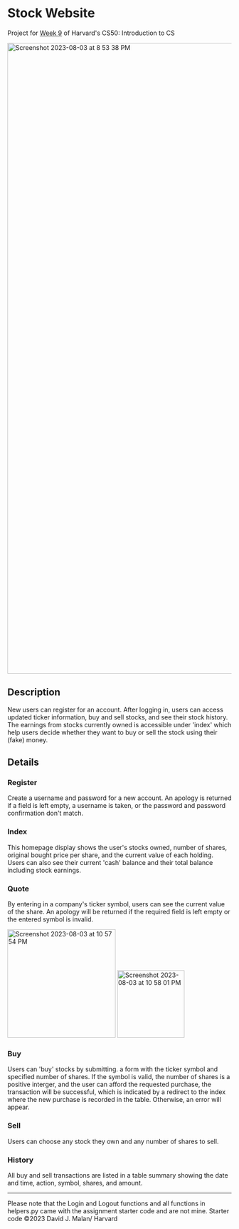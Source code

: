 # Stock Website

Project for [Week 9](http://cs50.harvard.edu/x/2023/psets/9/finance/) of Harvard's CS50: Introduction to CS

<img width="1414" alt="Screenshot 2023-08-03 at 8 53 38 PM" src="https://github.com/jenniferrzhu/Stock-Website/assets/90798447/7b196e73-1a16-489d-912e-c0dc861ca365">

## Description

New users can register for an account. After logging in, users can access updated ticker information, buy and sell stocks, and see their stock history. The earnings from stocks currently owned is accessible under 'index' which help users decide whether they want to buy or sell the stock using their (fake) money.

## Details

### Register

Create a username and password for a new account. An apology is returned if a field is left empty, a username is taken, or the password and password confirmation don't match.

### Index

This homepage display shows the user's stocks owned, number of shares, original bought price per share, and the current value of each holding. Users can also see their current 'cash' balance and their total balance including stock earnings. 

### Quote

By entering in a company's ticker symbol, users can see the current value of the share. An apology will be returned if the required field is left empty or the entered symbol is invalid.

<img width="243" alt="Screenshot 2023-08-03 at 10 57 54 PM" src="https://github.com/jenniferrzhu/Stock-Website/assets/90798447/5d014e50-09b 4-4c14-85c9-fd8685f0f981">
<img width="151" alt="Screenshot 2023-08-03 at 10 58 01 PM" src="https://github.com/jenniferrzhu/Stock-Website/assets/90798447/75b7be91-8d67-491d-a810-cd457c8be6e8">


### Buy

Users can 'buy' stocks by submitting. a form with the ticker symbol and specified number of shares. If the symbol is valid, the number of shares is a positive interger, and the user can afford the requested purchase, the transaction will be successful, which is indicated by a redirect to the index where the new purchase is recorded in the table. Otherwise, an error will appear. 

### Sell

Users can choose any stock they own and any number of shares to sell. 

### History

All buy and sell transactions are listed in a table summary showing the date and time, action, symbol, shares, and amount. 

---
Please note that the Login and Logout functions and all functions in helpers.py came with the assignment starter code and are not mine. Starter code ©2023 David J. Malan/ Harvard

